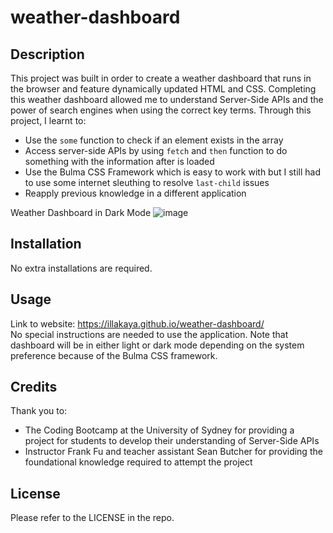# weather-dashboard

## Description
 
This project was built in order to create a weather dashboard that runs in the browser and feature dynamically updated HTML and CSS. Completing this weather dashboard allowed me to understand Server-Side APIs and the power of search engines when using the correct key terms. Through this project, I learnt to:

- Use the `some` function to check if an element exists in the array
- Access server-side APIs by using `fetch` and `then` function to do something with the information after is loaded
- Use the Bulma CSS Framework which is easy to work with but I still had to use some internet sleuthing to resolve `last-child` issues
- Reapply previous knowledge in a different application

Weather Dashboard in Dark Mode
![image](https://github.com/illakaya/weather-dashboard/assets/161125561/200844d4-7461-4b7a-99ad-d70af89d7a96)

## Installation

No extra installations are required.

## Usage

Link to website: https://illakaya.github.io/weather-dashboard/ <br>
No special instructions are needed to use the application. Note that dashboard will be in either light or dark mode depending on the system preference because of the Bulma CSS framework.

## Credits

Thank you to:

- The Coding Bootcamp at the University of Sydney for providing a project for students to develop their understanding of Server-Side APIs
- Instructor Frank Fu and teacher assistant Sean Butcher for providing the foundational knowledge required to attempt the project

## License

Please refer to the LICENSE in the repo.
